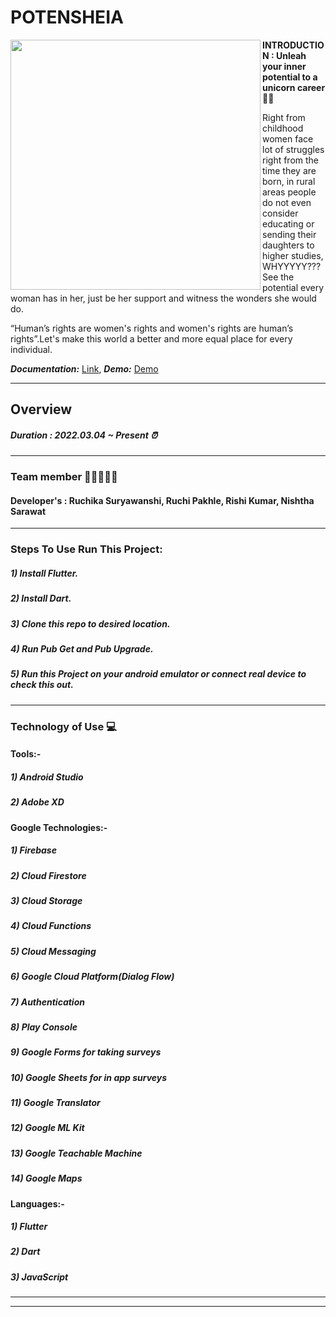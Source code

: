 # POTENSHEIA
<img width="400" align='left' src="https://user-images.githubusercontent.com/72685035/161909863-6cb34cad-b599-4e92-b0e4-a4a21c61df94.png">


**INTRODUCTION : Unleah your inner potential to a unicorn career👩‍💻**


Right from childhood women face lot of struggles right from the time they are born, in rural areas people do not even consider educating or sending their daughters to higher studies, WHYYYYY???
See the potential every woman has in her, just be her support and witness the wonders she would do. 

“Human’s rights are women's rights and women's rights are human’s rights”.Let's make this world a better and more equal place for every individual. 

***Documentation:*** [Link](https://docs.google.com/document/d/1TK-mvsFH1qj0Nv7qaaki02S6XT8BXRd08VnmvbGh9Kc/edit?usp=sharing), 
***Demo:*** [Demo](https://www.youtube.com/watch?v=Oas0X-P1j1g)

- - - -
## Overview
##### Duration : 2022.03.04 ~ Present ⏰
- - - -
### Team member 💁🏻‍♀️💁🏻
#### Developer's : Ruchika Suryawanshi, Ruchi Pakhle, Rishi Kumar, Nishtha Sarawat 

- - - -
### Steps To Use Run This Project:
##### 1) Install Flutter.
##### 2) Install Dart.
##### 3) Clone this repo to desired location.
##### 4) Run Pub Get and Pub Upgrade.
##### 5) Run this Project on your android emulator or connect real device to check this out.
- - - - 
### Technology of Use 💻
####  Tools:-
##### 1) Android Studio
##### 2) Adobe XD

#### Google Technologies:-
##### 1) Firebase
##### 2) Cloud Firestore
##### 3) Cloud Storage
##### 4) Cloud Functions
##### 5) Cloud Messaging
##### 6) Google Cloud Platform(Dialog Flow)
##### 7) Authentication
##### 8) Play Console
##### 9) Google Forms for taking surveys
##### 10) Google Sheets for in app surveys
##### 11) Google Translator
##### 12) Google ML Kit
##### 13) Google Teachable Machine
##### 14) Google Maps

#### Languages:-
##### 1) Flutter
##### 2) Dart
##### 3) JavaScript
- - -

- - -
